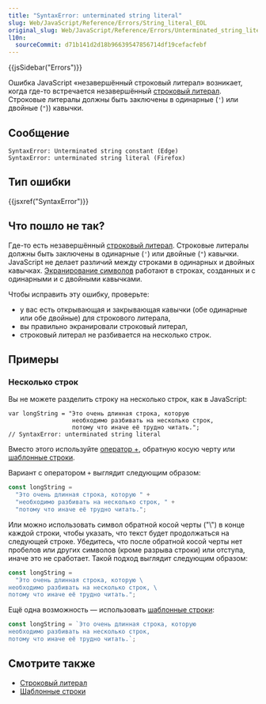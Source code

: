 ```yaml
---
title: "SyntaxError: unterminated string literal"
slug: Web/JavaScript/Reference/Errors/String_literal_EOL
original_slug: Web/JavaScript/Reference/Errors/Unterminated_string_literal
l10n:
  sourceCommit: d71b141d2d18b96639547856714df19cefacfebf
---
```


{{jsSidebar("Errors")}}

Ошибка JavaScript «незавершённый строковый литерал» возникает, когда где-то встречается незавершённый [строковый литерал](/ru/docs/Web/JavaScript/Guide/Grammar_and_types#строковый_литерал). Строковые литералы должны быть заключены в одинарные (`'`) или двойные (`"`)) кавычки.

## Сообщение

```plain
SyntaxError: Unterminated string constant (Edge)
SyntaxError: unterminated string literal (Firefox)
```

## Тип ошибки

{{jsxref("SyntaxError")}}

## Что пошло не так?

Где-то есть незавершённый [строковый литерал](/ru/docs/Web/JavaScript/Guide/Grammar_and_types#строковый_литерал). Строковые литералы должны быть заключены в одинарные (`'`) или двойные (`"`) кавычки. JavaScript не делает различий между строками в одинарных и двойных кавычках. [Экранирование символов](/ru/docs/Web/JavaScript/Reference/Lexical_grammar) работают в строках, созданных и с одинарными и с двойными кавычками.

Чтобы исправить эту ошибку, проверьте:

- у вас есть открывающая и закрывающая кавычки (обе одинарные или обе двойные) для строкового литерала,
- вы правильно экранировали строковый литерал,
- строковый литерал не разбивается на несколько строк.

## Примеры

### Несколько строк

Вы не можете разделить строку на несколько строк, как в JavaScript:

```js-nolint example-bad
var longString = "Это очень длинная строка, которую
                  необходимо разбивать на несколько строк,
                  потому что иначе её трудно читать.";
// SyntaxError: unterminated string literal
```

Вместо этого используйте [оператор +](/ru/docs/Web/JavaScript/Reference/Operators/Addition), обратную косую черту или [шаблонные строки](/ru/docs/Web/JavaScript/Reference/Template_literals).

Вариант с оператором `+` выглядит следующим образом:

```js example-good
const longString =
  "Это очень длинная строка, которую " +
  "необходимо разбивать на несколько строк, " +
  "потому что иначе её трудно читать.";
```

Или можно использовать символ обратной косой черты ("\\") в конце каждой строки, чтобы указать, что текст будет продолжаться на следующей строке. Убедитесь, что после обратной косой черты нет пробелов или других символов (кроме разрыва строки) или отступа, иначе это не сработает. Такой подход выглядит следующим образом:

```js example-good
const longString =
  "Это очень длинная строка, которую \
необходимо разбивать на несколько строк, \
потому что иначе её трудно читать.";
```

Ещё одна возможность — использовать [шаблонные строки](/ru/docs/Web/JavaScript/Reference/Template_literals):

```js example-good
const longString = `Это очень длинная строка, которую
необходимо разбивать на несколько строк,
потому что иначе её трудно читать.`;
```

## Смотрите также

- [Строковый литерал](/ru/docs/Web/JavaScript/Guide/Grammar_and_types#строковый_литерал)
- [Шаблонные строки](/ru/docs/Web/JavaScript/Reference/Template_literals)
